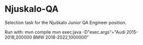 # Njuskalo-QA
Selection task for the Njuškalo Junior QA Engineer position.

Run with:
mvn compile
mvn exec:java -D"exec.args"="Audi 2015-2018,200000 BMW 2018-2022,1000000"
